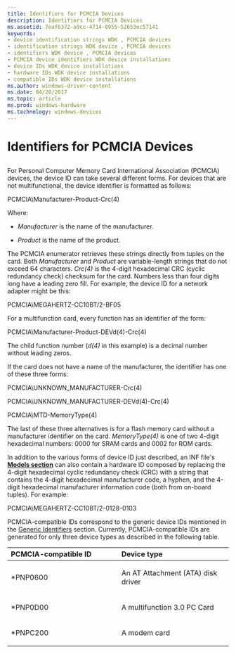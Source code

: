 ```yaml
---
title: Identifiers for PCMCIA Devices
description: Identifiers for PCMCIA Devices
ms.assetid: 7eaf6372-a9cc-4714-8955-52653ec57141
keywords:
- device identification strings WDK , PCMCIA devices
- identification strings WDK device , PCMCIA devices
- identifiers WDK device , PCMCIA devices
- PCMCIA device identifiers WDK device installations
- device IDs WDK device installations
- hardware IDs WDK device installations
- compatible IDs WDK device installations
ms.author: windows-driver-content
ms.date: 04/20/2017
ms.topic: article
ms.prod: windows-hardware
ms.technology: windows-devices
---
```


# Identifiers for PCMCIA Devices


## <a href="" id="ddk-identifiers-for-pcmcia-devices-dg"></a>


For Personal Computer Memory Card International Association (PCMCIA) devices, the device ID can take several different forms. For devices that are not multifunctional, the device identifier is formatted as follows:

PCMCIA\\Manufacturer-Product-Crc(4)

Where:

-   *Manufacturer* is the name of the manufacturer.

-   *Product* is the name of the product.

The PCMCIA enumerator retrieves these strings directly from tuples on the card. Both *Manufacturer* and *Product* are variable-length strings that do not exceed 64 characters. *Crc(4)* is the 4-digit hexadecimal CRC (cyclic redundancy check) checksum for the card. Numbers less than four digits long have a leading zero fill. For example, the device ID for a network adapter might be this:

PCMCIA\\MEGAHERTZ-CC10BT/2-BF05

For a multifunction card, every function has an identifier of the form:

PCMCIA\\Manufacturer-Product-DEVd(4)-Crc(4)

The child function number (*d(4)* in this example) is a decimal number without leading zeros.

If the card does not have a name of the manufacturer, the identifier has one of these three forms:

PCMCIA\\UNKNOWN\_MANUFACTURER-Crc(4)

PCMCIA\\UNKNOWN\_MANUFACTURER-DEVd(4)-Crc(4)

PCMCIA\\MTD-MemoryType(4)

The last of these three alternatives is for a flash memory card without a manufacturer identifier on the card. *MemoryType(4)* is one of two 4-digit hexadecimal numbers: 0000 for SRAM cards and 0002 for ROM cards.

In addition to the various forms of device ID just described, an INF file's [**Models section**](inf-models-section.md) can also contain a hardware ID composed by replacing the 4-digit hexadecimal cyclic redundancy check (CRC) with a string that contains the 4-digit hexadecimal manufacturer code, a hyphen, and the 4-digit hexadecimal manufacturer information code (both from on-board tuples). For example:

PCMCIA\\MEGAHERTZ-CC10BT/2-0128-0103

PCMCIA-compatible IDs correspond to the generic device IDs mentioned in the [Generic Identifiers](generic-identifiers.md) section. Currently, PCMCIA-compatible IDs are generated for only three device types as described in the following table.

<table>
<colgroup>
<col width="50%" />
<col width="50%" />
</colgroup>
<thead>
<tr class="header">
<th align="left">PCMCIA-compatible ID</th>
<th align="left">Device type</th>
</tr>
</thead>
<tbody>
<tr class="odd">
<td align="left"><p>*PNP0600</p></td>
<td align="left"><p>An AT Attachment (ATA) disk driver</p></td>
</tr>
<tr class="even">
<td align="left"><p>*PNP0D00</p></td>
<td align="left"><p>A multifunction 3.0 PC Card</p></td>
</tr>
<tr class="odd">
<td align="left"><p>*PNPC200</p></td>
<td align="left"><p>A modem card</p></td>
</tr>
</tbody>
</table>

 

 

 





